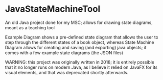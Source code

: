# JavaStateMachineTool
An old Java project done for my MSC; allows for drawing state diagrams, meant as a teaching tool

Example Diagram shows a pre-defined state diagram that allows the user to step through the different states of a book object, whereas State Machine Diagram allows for creating and saving (and exporting) java objects; it comes with a few example state diagrams (the JSON files)

WARNING: this project was originally written in 2018; it is entirely possible that it no longer runs on modern Java, as I believe it relied on JavaFX for its visual elements, and that was deprecated shortly afterwards.
